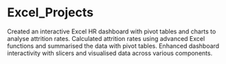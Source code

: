 # Excel_Projects
Created an interactive Excel HR dashboard with pivot tables and charts to analyse attrition rates.
Calculated attrition rates using advanced Excel functions and summarised the data with pivot tables.
Enhanced dashboard interactivity with slicers and visualised data across various components.
